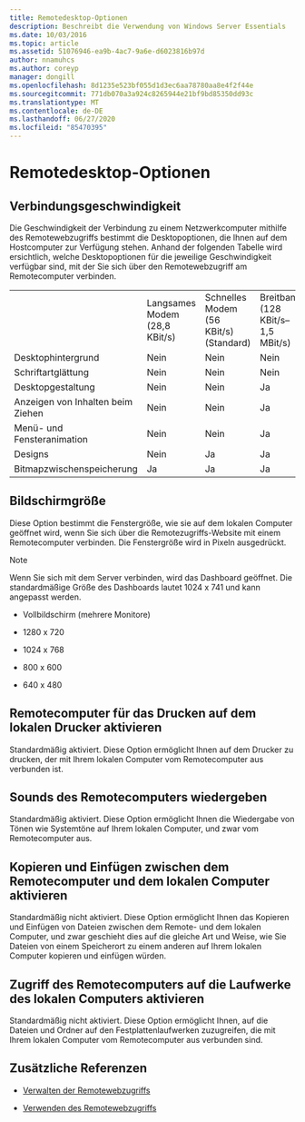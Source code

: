 ```yaml
---
title: Remotedesktop-Optionen
description: Beschreibt die Verwendung von Windows Server Essentials
ms.date: 10/03/2016
ms.topic: article
ms.assetid: 51076946-ea9b-4ac7-9a6e-d6023816b97d
author: nnamuhcs
ms.author: coreyp
manager: dongill
ms.openlocfilehash: 8d1235e523bf055d1d3ec6aa78780aa8e4f2f44e
ms.sourcegitcommit: 771db070a3a924c8265944e21bf9bd85350dd93c
ms.translationtype: MT
ms.contentlocale: de-DE
ms.lasthandoff: 06/27/2020
ms.locfileid: "85470395"
---
```

# <a name="remote-desktop-options"></a>Remotedesktop-Optionen


## <a name="connection-speed"></a>Verbindungsgeschwindigkeit
 Die Geschwindigkeit der Verbindung zu einem Netzwerkcomputer mithilfe des Remotewebzugriffs bestimmt die Desktopoptionen, die Ihnen auf dem Hostcomputer zur Verfügung stehen. Anhand der folgenden Tabelle wird ersichtlich, welche Desktopoptionen für die jeweilige Geschwindigkeit verfügbar sind, mit der Sie sich über den Remotewebzugriff am Remotecomputer verbinden.

||||||
|-|-|-|-|-|
||Langsames Modem (28,8 KBit/s)|Schnelles Modem (56 KBit/s) (Standard)|Breitband (128 KBit/s–1,5 MBit/s)|LAN (1,5 MBit/s oder höher)|
|Desktophintergrund|Nein|Nein|Nein |Ja|
|Schriftartglättung|Nein|Nein|Nein |Ja|
|Desktopgestaltung|Nein|Nein |Ja|Ja|
|Anzeigen von Inhalten beim Ziehen|Nein|Nein |Ja|Ja|
|Menü- und Fensteranimation|Nein|Nein |Ja|Ja|
|Designs|Nein |Ja|Ja|Ja|
|Bitmapzwischenspeicherung|Ja|Ja|Ja|Ja|

## <a name="screen-size"></a>Bildschirmgröße
 Diese Option bestimmt die Fenstergröße, wie sie auf dem lokalen Computer geöffnet wird, wenn Sie sich über die Remotezugriffs-Website mit einem Remotecomputer verbinden. Die Fenstergröße wird in Pixeln ausgedrückt.

> [!NOTE]
>  Wenn Sie sich mit dem Server verbinden, wird das Dashboard geöffnet. Die standardmäßige Größe des Dashboards lautet 1024 x 741 und kann angepasst werden.

-   Vollbildschirm (mehrere Monitore)

-   1280 x 720

-   1024 x 768

-   800 x 600

-   640 x 480

## <a name="enable-the-remote-computer-to-print-to-my-local-printer"></a>Remotecomputer für das Drucken auf dem lokalen Drucker aktivieren
 Standardmäßig aktiviert. Diese Option ermöglicht Ihnen auf dem Drucker zu drucken, der mit Ihrem lokalen Computer vom Remotecomputer aus verbunden ist.

## <a name="play-sounds-from-the-remote-computer"></a>Sounds des Remotecomputers wiedergeben
 Standardmäßig aktiviert. Diese Option ermöglicht Ihnen die Wiedergabe von Tönen wie Systemtöne auf Ihrem lokalen Computer, und zwar vom Remotecomputer aus.

## <a name="enable-copy-and-paste-between-the-remote-computer-and-the-local-computer"></a>Kopieren und Einfügen zwischen dem Remotecomputer und dem lokalen Computer aktivieren
 Standardmäßig nicht aktiviert. Diese Option ermöglicht Ihnen das Kopieren und Einfügen von Dateien zwischen dem Remote- und dem lokalen Computer, und zwar geschieht dies auf die gleiche Art und Weise, wie Sie Dateien von einem Speicherort zu einem anderen auf Ihrem lokalen Computer kopieren und einfügen würden.

## <a name="enable-the-remote-computer-to-access-drives-on-my-local-computer"></a>Zugriff des Remotecomputers auf die Laufwerke des lokalen Computers aktivieren
 Standardmäßig nicht aktiviert. Diese Option ermöglicht Ihnen, auf die Dateien und Ordner auf den Festplattenlaufwerken zuzugreifen, die mit Ihrem lokalen Computer vom Remotecomputer aus verbunden sind.

## <a name="additional-references"></a>Zusätzliche Referenzen

-   [Verwalten der Remotewebzugriffs](../manage/Manage-Remote-Web-Access-in-Windows-Server-Essentials.md)

-   [Verwenden des Remotewebzugriffs](../use/Use-Remote-Web-Access-in-Windows-Server-Essentials.md)

